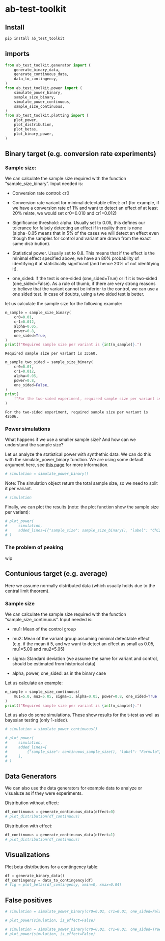 # ab-test-toolkit

<!-- WARNING: THIS FILE WAS AUTOGENERATED! DO NOT EDIT! -->

## Install

``` sh
pip install ab_test_toolkit
```

## imports

``` python
from ab_test_toolkit.generator import (
    generate_binary_data,
    generate_continuous_data,
    data_to_contingency,
)
from ab_test_toolkit.power import (
    simulate_power_binary,
    sample_size_binary,
    simulate_power_continuous,
    sample_size_continuous,
)
from ab_test_toolkit.plotting import (
    plot_power,
    plot_distribution,
    plot_betas,
    plot_binary_power,
)
```

## Binary target (e.g. conversion rate experiments)

### Sample size:

We can calculate the sample size required with the function
“sample_size_binary”. Input needed is:

- Conversion rate control: cr0

- Conversion rate variant for minimal detectable effect: cr1 (for
  example, if we have a conversion rate of 1% and want to detect an
  effect of at least 20% relate, we would set cr0=0.010 and cr1=0.012)

- Significance threshold: alpha. Usually set to 0.05, this defines our
  tolerance for falsely detecting an effect if in reality there is none
  (alpha=0.05 means that in 5% of the cases we will detect an effect
  even though the samples for control and variant are drawn from the
  exact same distribution).

- Statistical power. Usually set to 0.8. This means that if the effect
  is the minimal effect specified above, we have an 80% probability of
  identifying it at statistically significant (and hence 20% of not
  idenfitying it).

- one_sided: If the test is one-sided (one_sided=True) or if it is
  two-sided (one_sided=False). As a rule of thumb, if there are very
  strong reasons to believe that the variant cannot be inferior to the
  control, we can use a one sided test. In case of doubts, using a two
  sided test is better.

let us calculate the sample size for the following example:

``` python
n_sample = sample_size_binary(
    cr0=0.01,
    cr1=0.012,
    alpha=0.05,
    power=0.8,
    one_sided=True,
)
print(f"Required sample size per variant is {int(n_sample)}.")
```

    Required sample size per variant is 33560.

``` python
n_sample_two_sided = sample_size_binary(
    cr0=0.01,
    cr1=0.012,
    alpha=0.05,
    power=0.8,
    one_sided=False,
)
print(
    f"For the two-sided experiment, required sample size per variant is {int(n_sample_two_sided)}."
)
```

    For the two-sided experiment, required sample size per variant is 42606.

### Power simulations

What happens if we use a smaller sample size? And how can we understand
the sample size?

Let us analyze the statistical power with synthethic data. We can do
this with the simulate_power_binary function. We are using some default
argument here, see [this
page](https://k111git.github.io/ab-test-simulator/power.html) for more
information.

``` python
# simulation = simulate_power_binary()
```

Note: The simulation object return the total sample size, so we need to
split it per variant.

``` python
# simulation
```

Finally, we can plot the results (note: the plot function show the
sample size per variant):

``` python
# plot_power(
#     simulation,
#     added_lines=[{"sample_size": sample_size_binary(), "label": "Chi2"}],
# )
```

### The problem of peaking

wip

## Contunious target (e.g. average)

Here we assume normally distributed data (which usually holds due to the
central limit theorem).

### Sample size

We can calculate the sample size required with the function
“sample_size_continuous”. Input needed is:

- mu1: Mean of the control group

- mu2: Mean of the variant group assuming minimal detectable effect
  (e.g. if the mean it 5, and we want to detect an effect as small as
  0.05, mu1=5.00 and mu2=5.05)

- sigma: Standard deviation (we assume the same for variant and control,
  should be estimated from historical data)

- alpha, power, one_sided: as in the binary case

Let us calculate an example:

``` python
n_sample = sample_size_continuous(
    mu1=5.0, mu2=5.05, sigma=1, alpha=0.05, power=0.8, one_sided=True
)
print(f"Required sample size per variant is {int(n_sample)}.")
```

Let us also do some simulations. These show results for the t-test as
well as bayesian testing (only 1-sided).

``` python
# simulation = simulate_power_continuous()
```

``` python
# plot_power(
#     simulation,
#     added_lines=[
#         {"sample_size": continuous_sample_size(), "label": "Formula"}
#     ],
# )
```

## Data Generators

We can also use the data generators for example data to analyze or
visualuze as if they were experiments.

Distribution without effect:

``` python
df_continuous = generate_continuous_data(effect=0)
# plot_distribution(df_continuous)
```

Distribution with effect:

``` python
df_continuous = generate_continuous_data(effect=1)
# plot_distribution(df_continuous)
```

## Visualizations

Plot beta distributions for a contingency table:

``` python
df = generate_binary_data()
df_contingency = data_to_contingency(df)
# fig = plot_betas(df_contingency, xmin=0, xmax=0.04)
```

## False positives

``` python
# simulation = simulate_power_binary(cr0=0.01, cr1=0.01, one_sided=False)
```

``` python
# plot_power(simulation, is_effect=False)
```

``` python
# simulation = simulate_power_binary(cr0=0.01, cr1=0.01, one_sided=True)
# plot_power(simulation, is_effect=False)
```
